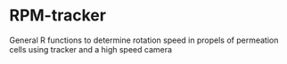 # RPM-tracker
General R functions to determine rotation speed in propels of permeation cells using tracker and a high speed camera
